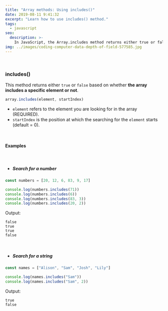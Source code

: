 ```yaml
---
title: "Array methods: Using includes()"
date: 2019-08-11 9:41:32
excerpt: "Learn how to use includes() method."
tags:
  - javascript
seo:
  description: >-
    In JavaScript, the Array.includes method returns either true or false based on whether the array includes a specific element or not.
img: ../images/coding-computer-data-depth-of-field-577585.jpg
---
```


<br>

### **includes()**

This method returns either `true` or `false` based on whether **the array includes a specific element or not**.

```javascript
array.includes(element, startIndex)
```

- `element` refers to the element you are looking for in the array (REQUIRED).
- `startIndex` is the position at which the searching for the `element` starts (default = 0).

<br>

#### **Examples**

<br>

- ##### Search for a number

```javascript
const numbers = [20, 12, 6, 83, 9, 17]

console.log(numbers.includes(71))
console.log(numbers.includes(6))
console.log(numbers.includes(83, 3))
console.log(numbers.includes(20, 2))
```

Output:

```
false
true
true
false
```

<br>

- ##### Search for a string

```javascript
const names = ["Alison", "Sam", "Josh", "Lily"]

console.log(names.includes("Sam"))
console.log(names.includes("Sam", 2))
```

Output:

```
true
false
```
